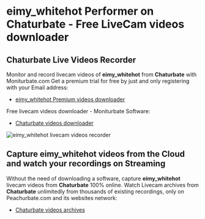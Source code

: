 # eimy_whitehot Performer on Chaturbate - Free LiveCam videos downloader

## Chaturbate Live Videos Recorder

Monitor and record livecam videos of **eimy_whitehot** from **Chaturbate** with Moniturbate.com
Get a premium trial for free by just and only registering with your Email address:
* [eimy_whitehot Premium videos downloader](https://moniturbate.com/request-demo-licence-key.html)

Free livecam videos downloader - Moniturbate Software:
* [Chaturbate videos downloader](https://moniturbate.com/moniturbate-download-software.html)

![eimy_whitehot livecam videos recorder](https://peachurnet.com/templates/moniturbate-software.png)


## Capture eimy_whitehot videos from the Cloud and watch your recordings on Streaming

Without the need of downloading a software, capture **eimy_whitehot** livecam videos from **Chaturbate** 100% online.
Watch Livecam archives from **Chaturbate** unlimitedly from thousands of existing recordings, only on Peachurbate.com and its websites network:
* [Chaturbate videos archives](https://peachurnet.com/)